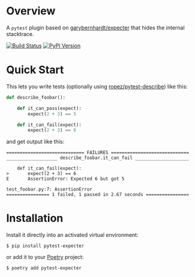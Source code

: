 # Overview

A `pytest` plugin based on [garybernhardt/expecter](https://github.com/garybernhardt/expecter) that hides the internal stacktrace.

[![Build Status](http://img.shields.io/travis/jacebrowning/pytest-expecter/plugin.svg)](https://travis-ci.org/jacebrowning/pytest-expecter)
[![PyPI Version](http://img.shields.io/pypi/v/pytest-expecter.svg)](https://pypi.python.org/pypi/pytest-expecter)

# Quick Start

This lets you write tests (optionally using [ropez/pytest-describe](https://github.com/ropez/pytest-describe)) like this:

```python
def describe_foobar():

    def it_can_pass(expect):
        expect(2 + 3) == 5

    def it_can_fail(expect):
        expect(2 + 3) == 6
```

and get output like this:

```text
============================= FAILURES =============================
___________________ describe_foobar.it_can_fail ____________________

    def it_can_fail(expect):
>       expect(2 + 3) == 6
E       AssertionError: Expected 6 but got 5

test_foobar.py:7: AssertionError
================ 1 failed, 1 passed in 2.67 seconds ================
```

# Installation

Install it directly into an activated virtual environment:

```
$ pip install pytest-expecter
```

or add it to your [Poetry](https://poetry.eustace.io/) project:

```
$ poetry add pytest-expecter
```

